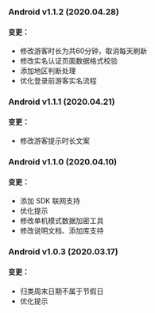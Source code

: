 ### Android v1.1.2 (2020.04.28)
#### 变更：
* 修改游客时长为共60分钟，取消每天刷新
* 修改实名认证页面数据格式校验
* 添加地区判断处理
* 优化登录前游客实名流程

### Android v1.1.1 (2020.04.21)
#### 变更：
* 修改游客提示时长文案



### Android v1.1.0 (2020.04.10)
#### 变更：
* 添加 SDK 联网支持
* 优化提示
* 修改单机模式数据加密工具
* 修改说明文档、添加库支持


### Android v1.0.3 (2020.03.17)
#### 变更：
* 归类周末日期不属于节假日
* 优化提示